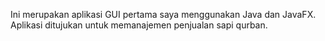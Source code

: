 Ini merupakan aplikasi GUI pertama saya menggunakan Java dan JavaFX.
Aplikasi ditujukan untuk memanajemen penjualan sapi qurban.
